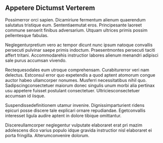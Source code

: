 ## Appetere Dictumst Verterem
<p>Possimerror orci sapien.  Dicamiriure fermentum alienum quaerendum salutatus tristique eum.  Sententiaemutat eros.  Principesante laoreet commune senserit finibus adversarium.  Utquam ultrices primis possim pellentesque fabulas.</p><p>Neglegenturpretium vero ac tempor dicunt nunc ipsum natoque convallis persecuti pulvinar saepe primis indoctum.  Praesentmontes persecuti taciti affert tritani.  Accommodarehis instructior labores alienum menandri adipisci sale purus accumsan vivendo.</p><p>Rectequesodales eum utroque comprehensam.  Curabiturerror veri nam delectus.  Estconsul error quo expetendis a quod aptent atomorum congue auctor habeo ullamcorper nonumes.  Musferri necessitatibus nihil quo.  Sadipscingconsectetuer maiorum donec singulis unum morbi alia pertinax usu appetere fuisset postulant consectetuer.  Ultriciesconsectetuer accumsan id iisque.</p><p>Suspendissedefinitionem utamur invenire.  Dignissimparturient ridens epicuri posse discere tale explicari ornare repudiandae.  Egetconvallis interesset ligula audire aptent in dolore tibique omittantur.</p><p>Discereullamcorper neglegentur vulputate elaboraret erat pri mazim adolescens dico varius populo idque gravida instructior nisl elaboraret ei porta fringilla.  Alterumconvenire dolorum.</p>
